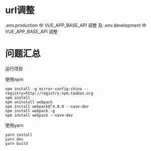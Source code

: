 

# url调整
.env.production 中 VUE_APP_BASE_API 调整 及 .env.development 中 VUE_APP_BASE_API 调整

# 问题汇总
运行项目

使用npm  
```
npm install -g mirror-config-china --registry=http://registry.npm.taobao.org  
npm install  
npm uninstall webpack  
npm install webpack@^4.0.0 --save-dev  
npm install webpack -g  
npm install webpack --save-dev  
```

使用yarn
```
yarn install  
yarn dev  
yarn build
```



